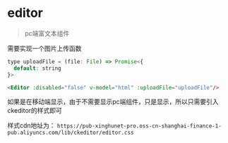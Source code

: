 # editor

> pc端富文本组件

需要实现一个图片上传函数

```js
type uploadFile = (file: File) => Promise<{
  default: string
}>
```

```html
<Editor :disabled="false" v-model="html" :uploadFile="uploadFile"/>
```

如果是在移动端显示，由于不需要显示pc端组件，只是显示，所以只需要引入ckeditor的样式即可

样式cdn地址为： `https://pub-xinghunet-pro.oss-cn-shanghai-finance-1-pub.aliyuncs.com/lib/ckeditor/editor.css`